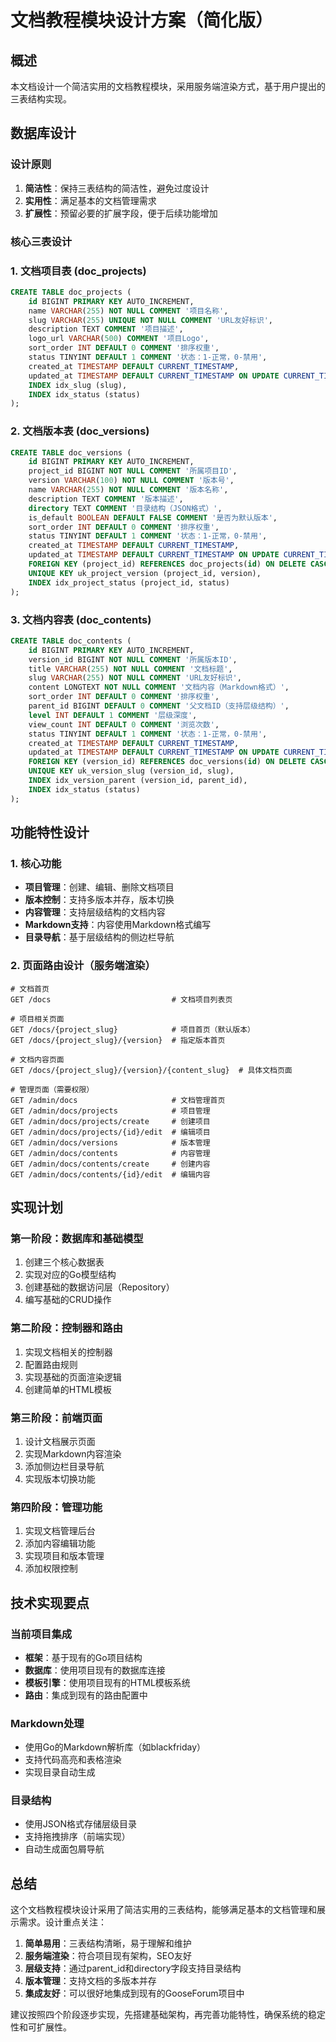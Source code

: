# 文档教程模块设计方案（简化版）

## 概述

本文档设计一个简洁实用的文档教程模块，采用服务端渲染方式，基于用户提出的三表结构实现。

## 数据库设计

### 设计原则

1. **简洁性**：保持三表结构的简洁性，避免过度设计
2. **实用性**：满足基本的文档管理需求
3. **扩展性**：预留必要的扩展字段，便于后续功能增加

### 核心三表设计

### 1. 文档项目表 (doc_projects)

```sql
CREATE TABLE doc_projects (
    id BIGINT PRIMARY KEY AUTO_INCREMENT,
    name VARCHAR(255) NOT NULL COMMENT '项目名称',
    slug VARCHAR(255) UNIQUE NOT NULL COMMENT 'URL友好标识',
    description TEXT COMMENT '项目描述',
    logo_url VARCHAR(500) COMMENT '项目Logo',
    sort_order INT DEFAULT 0 COMMENT '排序权重',
    status TINYINT DEFAULT 1 COMMENT '状态：1-正常，0-禁用',
    created_at TIMESTAMP DEFAULT CURRENT_TIMESTAMP,
    updated_at TIMESTAMP DEFAULT CURRENT_TIMESTAMP ON UPDATE CURRENT_TIMESTAMP,
    INDEX idx_slug (slug),
    INDEX idx_status (status)
);
```

### 2. 文档版本表 (doc_versions)

```sql
CREATE TABLE doc_versions (
    id BIGINT PRIMARY KEY AUTO_INCREMENT,
    project_id BIGINT NOT NULL COMMENT '所属项目ID',
    version VARCHAR(100) NOT NULL COMMENT '版本号',
    name VARCHAR(255) NOT NULL COMMENT '版本名称',
    description TEXT COMMENT '版本描述',
    directory TEXT COMMENT '目录结构（JSON格式）',
    is_default BOOLEAN DEFAULT FALSE COMMENT '是否为默认版本',
    sort_order INT DEFAULT 0 COMMENT '排序权重',
    status TINYINT DEFAULT 1 COMMENT '状态：1-正常，0-禁用',
    created_at TIMESTAMP DEFAULT CURRENT_TIMESTAMP,
    updated_at TIMESTAMP DEFAULT CURRENT_TIMESTAMP ON UPDATE CURRENT_TIMESTAMP,
    FOREIGN KEY (project_id) REFERENCES doc_projects(id) ON DELETE CASCADE,
    UNIQUE KEY uk_project_version (project_id, version),
    INDEX idx_project_status (project_id, status)
);
```

### 3. 文档内容表 (doc_contents)

```sql
CREATE TABLE doc_contents (
    id BIGINT PRIMARY KEY AUTO_INCREMENT,
    version_id BIGINT NOT NULL COMMENT '所属版本ID',
    title VARCHAR(255) NOT NULL COMMENT '文档标题',
    slug VARCHAR(255) NOT NULL COMMENT 'URL友好标识',
    content LONGTEXT NOT NULL COMMENT '文档内容（Markdown格式）',
    sort_order INT DEFAULT 0 COMMENT '排序权重',
    parent_id BIGINT DEFAULT 0 COMMENT '父文档ID（支持层级结构）',
    level INT DEFAULT 1 COMMENT '层级深度',
    view_count INT DEFAULT 0 COMMENT '浏览次数',
    status TINYINT DEFAULT 1 COMMENT '状态：1-正常，0-禁用',
    created_at TIMESTAMP DEFAULT CURRENT_TIMESTAMP,
    updated_at TIMESTAMP DEFAULT CURRENT_TIMESTAMP ON UPDATE CURRENT_TIMESTAMP,
    FOREIGN KEY (version_id) REFERENCES doc_versions(id) ON DELETE CASCADE,
    UNIQUE KEY uk_version_slug (version_id, slug),
    INDEX idx_version_parent (version_id, parent_id),
    INDEX idx_status (status)
);
```

## 功能特性设计

### 1. 核心功能
- **项目管理**：创建、编辑、删除文档项目
- **版本控制**：支持多版本并存，版本切换
- **内容管理**：支持层级结构的文档内容
- **Markdown支持**：内容使用Markdown格式编写
- **目录导航**：基于层级结构的侧边栏导航

### 2. 页面路由设计（服务端渲染）

```
# 文档首页
GET /docs                           # 文档项目列表页

# 项目相关页面
GET /docs/{project_slug}            # 项目首页（默认版本）
GET /docs/{project_slug}/{version}  # 指定版本首页

# 文档内容页面
GET /docs/{project_slug}/{version}/{content_slug}  # 具体文档页面

# 管理页面（需要权限）
GET /admin/docs                     # 文档管理首页
GET /admin/docs/projects            # 项目管理
GET /admin/docs/projects/create     # 创建项目
GET /admin/docs/projects/{id}/edit  # 编辑项目
GET /admin/docs/versions            # 版本管理
GET /admin/docs/contents            # 内容管理
GET /admin/docs/contents/create     # 创建内容
GET /admin/docs/contents/{id}/edit  # 编辑内容
```

## 实现计划

### 第一阶段：数据库和基础模型
1. 创建三个核心数据表
2. 实现对应的Go模型结构
3. 创建基础的数据访问层（Repository）
4. 编写基础的CRUD操作

### 第二阶段：控制器和路由
1. 实现文档相关的控制器
2. 配置路由规则
3. 实现基础的页面渲染逻辑
4. 创建简单的HTML模板

### 第三阶段：前端页面
1. 设计文档展示页面
2. 实现Markdown内容渲染
3. 添加侧边栏目录导航
4. 实现版本切换功能

### 第四阶段：管理功能
1. 实现文档管理后台
2. 添加内容编辑功能
3. 实现项目和版本管理
4. 添加权限控制

## 技术实现要点

### 当前项目集成
- **框架**：基于现有的Go项目结构
- **数据库**：使用项目现有的数据库连接
- **模板引擎**：使用项目现有的HTML模板系统
- **路由**：集成到现有的路由配置中

### Markdown处理
- 使用Go的Markdown解析库（如blackfriday）
- 支持代码高亮和表格渲染
- 实现目录自动生成

### 目录结构
- 使用JSON格式存储层级目录
- 支持拖拽排序（前端实现）
- 自动生成面包屑导航

## 总结

这个文档教程模块设计采用了简洁实用的三表结构，能够满足基本的文档管理和展示需求。设计重点关注：

1. **简单易用**：三表结构清晰，易于理解和维护
2. **服务端渲染**：符合项目现有架构，SEO友好
3. **层级支持**：通过parent_id和directory字段支持目录结构
4. **版本管理**：支持文档的多版本并存
5. **集成友好**：可以很好地集成到现有的GooseForum项目中

建议按照四个阶段逐步实现，先搭建基础架构，再完善功能特性，确保系统的稳定性和可扩展性。